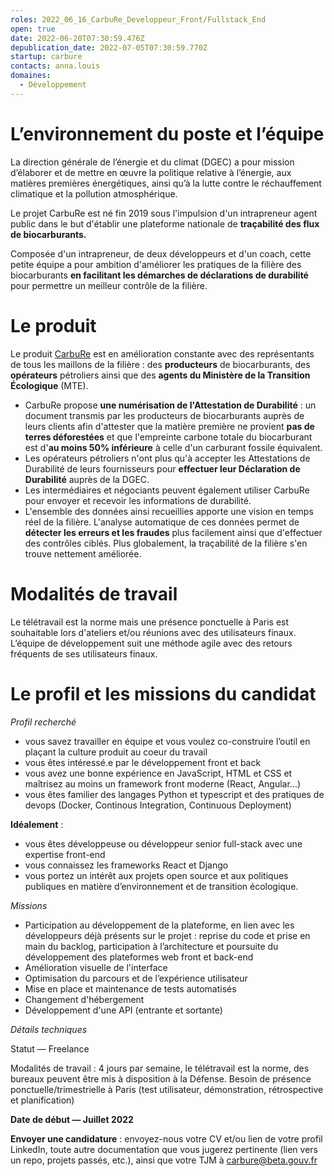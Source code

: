 ```yaml
---
roles: 2022_06_16_CarbuRe_Developpeur_Front/Fullstack_End
open: true
date: 2022-06-20T07:30:59.476Z
depublication_date: 2022-07-05T07:30:59.770Z
startup: carbure
contacts: anna.louis
domaines:
  - Développement
---
```

# [](https://github.com/betagouv/beta.gouv.fr/blob/master/content/_jobs/2020-07-29-CARBURE_DeveloppeurFrontEnd.md#lenvironnement-du-poste-et-l%C3%A9quipe)L’environnement du poste et l’équipe

La direction générale de l’énergie et du climat (DGEC) a pour mission d’élaborer et de mettre en œuvre la politique relative à l’énergie, aux matières premières énergétiques, ainsi qu’à la lutte contre le réchauffement climatique et la pollution atmosphérique.

Le projet CarbuRe est né fin 2019 sous l'impulsion d'un intrapreneur agent public dans le but d'établir une plateforme nationale de **traçabilité des flux de biocarburants.**

Composée d'un intrapreneur, de deux développeurs et d'un coach, cette petite équipe a pour ambition d'améliorer les pratiques de la filière des biocarburants **en facilitant les démarches de déclarations de durabilité** pour permettre un meilleur contrôle de la filière.

# [](https://github.com/betagouv/beta.gouv.fr/blob/master/content/_jobs/2020-07-29-CARBURE_DeveloppeurFrontEnd.md#le-produit)Le produit

Le produit [CarbuRe](https://carbure.beta.gouv.fr/) est en amélioration constante avec des représentants de tous les maillons de la filière : des **producteurs** de biocarburants, des **opérateurs** pétroliers ainsi que des **agents du Ministère de la Transition Écologique** (MTE).

* CarbuRe propose **une numérisation de l'Attestation de Durabilité** : un document transmis par les producteurs de biocarburants auprès de leurs clients afin d'attester que la matière première ne provient **pas de terres déforestées** et que l'empreinte carbone totale du biocarburant est d'**au moins 50% inférieure** à celle d'un carburant fossile équivalent.
* Les opérateurs pétroliers n'ont plus qu'à accepter les Attestations de Durabilité de leurs fournisseurs pour **effectuer leur Déclaration de Durabilité** auprès de la DGEC.
* Les intermédiaires et négociants peuvent également utiliser CarbuRe pour envoyer et recevoir les informations de durabilité.
* L'ensemble des données ainsi recueillies apporte une vision en temps réel de la filière. L'analyse automatique de ces données permet de **détecter les erreurs et les fraudes** plus facilement ainsi que d'effectuer des contrôles ciblés. Plus globalement, la traçabilité de la filière s'en trouve nettement améliorée.

# [](https://github.com/betagouv/beta.gouv.fr/blob/master/content/_jobs/2020-07-29-CARBURE_DeveloppeurFrontEnd.md#modalit%C3%A9s-de-travail)Modalités de travail

Le télétravail est la norme mais une présence ponctuelle à Paris est souhaitable lors d'ateliers et/ou réunions avec des utilisateurs finaux. L’équipe de développement suit une méthode agile avec des retours fréquents de ses utilisateurs finaux.

# [](https://github.com/betagouv/beta.gouv.fr/blob/master/content/_jobs/2020-07-29-CARBURE_DeveloppeurFrontEnd.md#le-profil-et-les-missions-du-candidat)Le profil et les missions du candidat

*Profil recherché*

* vous savez travailler en équipe et vous voulez co-construire l’outil en plaçant la culture produit au coeur du travail
* vous êtes intéressé.e par le développement front et back
* vous avez une bonne expérience en JavaScript, HTML et CSS et maîtrisez au moins un framework front moderne (React, Angular...)
* vous êtes familier des langages Python et typescript et des pratiques de devops (Docker, Continous Integration, Continuous Deployment)

**Idéalement** :

* vous êtes développeuse ou développeur senior full-stack avec une expertise front-end
* vous connaissez les frameworks React et Django
* vous portez un intérêt aux projets open source et aux politiques publiques en matière d’environnement et de transition écologique.

*Missions*

* Participation au développement de la plateforme, en lien avec les développeurs déjà présents sur le projet : reprise du code et prise en main du backlog, participation à l’architecture et poursuite du développement des plateformes web front et back-end
* Amélioration visuelle de l'interface
* Optimisation du parcours et de l’expérience utilisateur
* Mise en place et maintenance de tests automatisés
* Changement d'hébergement
* Développement d'une API (entrante et sortante)

*Détails techniques*

Statut — Freelance

Modalités de travail : 4 jours par semaine, le télétravail est la norme, des bureaux peuvent être mis à disposition à la Défense. Besoin de présence ponctuelle/trimestrielle à Paris (test utilisateur, démonstration, rétrospective et planification)

**Date de début — Juillet 2022**

**Envoyer une candidature** : envoyez-nous votre CV et/ou lien de votre profil LinkedIn, toute autre documentation que vous jugerez pertinente (lien vers un repo, projets passés, etc.), ainsi que votre TJM à [carbure@beta.gouv.fr](mailto:carbure@beta.gouv.fr)
